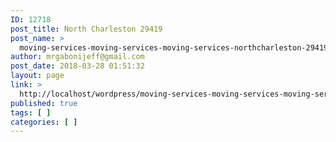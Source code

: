 ```yaml
---
ID: 12718
post_title: North Charleston 29419
post_name: >
  moving-services-moving-services-moving-services-northcharleston-29419
author: mrgabonijeff@gmail.com
post_date: 2018-03-28 01:51:32
layout: page
link: >
  http://localhost/wordpress/moving-services-moving-services-moving-services-northcharleston-29419/
published: true
tags: [ ]
categories: [ ]
---
```

